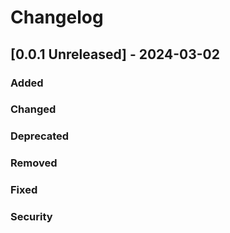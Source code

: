 # Changelog

## [0.0.1 Unreleased] - 2024-03-02

### Added

### Changed

### Deprecated

### Removed

### Fixed

### Security
